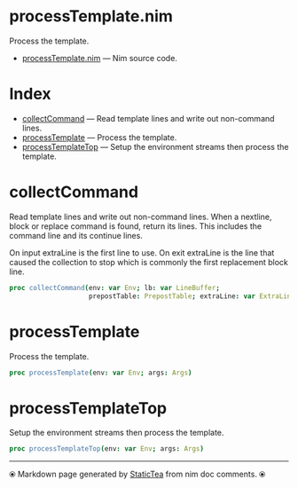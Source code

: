 # processTemplate.nim

Process the template.

* [processTemplate.nim](../src/processTemplate.nim) &mdash; Nim source code.
# Index

* [collectCommand](#collectcommand) &mdash; Read template lines and write out non-command lines.
* [processTemplate](#processtemplate) &mdash; Process the template.
* [processTemplateTop](#processtemplatetop) &mdash; Setup the environment streams then process the template.

# collectCommand

Read template lines and write out non-command lines. When a
nextline, block or replace command is found, return its lines.
This includes the command line and its continue lines.

On input extraLine is the first line to use.  On exit extraLine
is the line that caused the collection to stop which is commonly
the first replacement block line.

```nim
proc collectCommand(env: var Env; lb: var LineBuffer;
                    prepostTable: PrepostTable; extraLine: var ExtraLine): CmdLines
```

# processTemplate

Process the template.

```nim
proc processTemplate(env: var Env; args: Args)
```

# processTemplateTop

Setup the environment streams then process the template.

```nim
proc processTemplateTop(env: var Env; args: Args)
```


---
⦿ Markdown page generated by [StaticTea](https://github.com/flenniken/statictea/) from nim doc comments. ⦿
